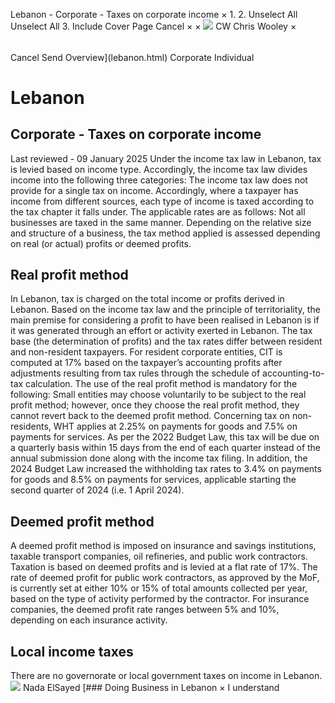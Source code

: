 Lebanon - Corporate - Taxes on corporate income
×
1.
2.
Unselect All
Unselect All
3.
Include Cover Page
Cancel
×
×
![](-/media/world-wide-tax-summaries/attachments/global---chris-wooley.ashx%3Frev=ac5e5f3223b34096b1afc2a6009c7320&revision=ac5e5f32-23b3-4096-b1af-c2a6009c7320&hash=859B7ADC84DC2CBEC9760E9E6EE7DE6D0A8BFCDF)
CW
Chris Wooley
×
######
Cancel
Send
Overview](lebanon.html)
Corporate
Individual
# Lebanon
## Corporate - Taxes on corporate income
Last reviewed - 09 January 2025
Under the income tax law in Lebanon, tax is levied based on income type. Accordingly, the income tax law divides income into the following three categories:
The income tax law does not provide for a single tax on income. Accordingly, where a taxpayer has income from different sources, each type of income is taxed according to the tax chapter it falls under. The applicable rates are as follows:
Not all businesses are taxed in the same manner. Depending on the relative size and structure of a business, the tax method applied is assessed depending on real (or actual) profits or deemed profits.
## Real profit method
In Lebanon, tax is charged on the total income or profits derived in Lebanon. Based on the income tax law and the principle of territoriality, the main premise for considering a profit to have been realised in Lebanon is if it was generated through an effort or activity exerted in Lebanon.
The tax base (the determination of profits) and the tax rates differ between resident and non-resident taxpayers.
For resident corporate entities, CIT is computed at 17% based on the taxpayer’s accounting profits after adjustments resulting from tax rules through the schedule of accounting-to-tax calculation.
The use of the real profit method is mandatory for the following:
Small entities may choose voluntarily to be subject to the real profit method; however, once they choose the real profit method, they cannot revert back to the deemed profit method.
Concerning tax on non-residents, WHT applies at 2.25% on payments for goods and 7.5% on payments for services. As per the 2022 Budget Law, this tax will be due on a quarterly basis within 15 days from the end of each quarter instead of the annual submission done along with the income tax filing. In addition, the 2024 Budget Law increased the withholding tax rates to 3.4% on payments for goods and 8.5% on payments for services, applicable starting the second quarter of 2024 (i.e. 1 April 2024).
## Deemed profit method
A deemed profit method is imposed on insurance and savings institutions, taxable transport companies, oil refineries, and public work contractors.
Taxation is based on deemed profits and is levied at a flat rate of 17%.
The rate of deemed profit for public work contractors, as approved by the MoF, is currently set at either 10% or 15% of total amounts collected per year, based on the type of activity performed by the contractor.
For insurance companies, the deemed profit rate ranges between 5% and 10%, depending on each insurance activity.
## Local income taxes
There are no governorate or local government taxes on income in Lebanon.
![](-/media/world-wide-tax-summaries/attachments/lebanon---nadaelsayed.ashx%3Frev=a44191e17bdd448387370d6202f9b13f&revision=a44191e1-7bdd-4483-8737-0d6202f9b13f&hash=D875F986376D33C5295B269AEFCBB84BBCA8D1A0)
Nada ElSayed
[### Doing Business in Lebanon
×
I understand